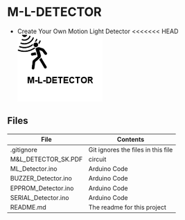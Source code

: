 # M-L-DETECTOR
- Create Your Own Motion Light Detector
<<<<<<< HEAD
![](M-L-DETECTOR.png) 

## Files

| File | Contents | 
| --- | --- |
| .gitignore | Git ignores the files in this file |
| M&L_DETECTOR_SK.PDF | circuit |
| ML_Detector.ino  |Arduino Code|
| BUZZER_Detector.ino  |Arduino Code|
| EPPROM_Detector.ino  |Arduino Code|
| SERIAL_Detector.ino  |Arduino Code|
| README.md | The readme for this project
